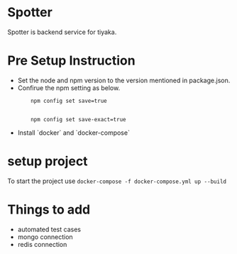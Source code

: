 # Spotter
Spotter is backend service for tiyaka.

# Pre Setup Instruction
<ul>
  <li>Set the node and npm version to the version mentioned in package.json.</li>
  <li> Confirue the npm setting as below. </li>
  <code>
    npm config set save=true
  </code>
  </br>
  <code>
    npm config set save-exact=true
  </code>
  <li>Install `docker` and `docker-compose`</li>
</ul>

# setup project
To start the project use `docker-compose -f docker-compose.yml up --build`

# Things to add
<ul>
  <li>automated test cases</li>
  <li>mongo connection</li>
  <li>redis connection</li>
</ul>